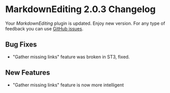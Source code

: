 # MarkdownEditing 2.0.3 Changelog

Your _MarkdownEditing_ plugin is updated. Enjoy new version. For any type of feedback you can use [GitHub issues][issues].

## Bug Fixes

* "Gather missing links" feature was broken in ST3, fixed.

## New Features

* "Gather missing links" feature is now more intelligent

[issues]: https://github.com/SublimeText-Markdown/MarkdownEditing/issues
